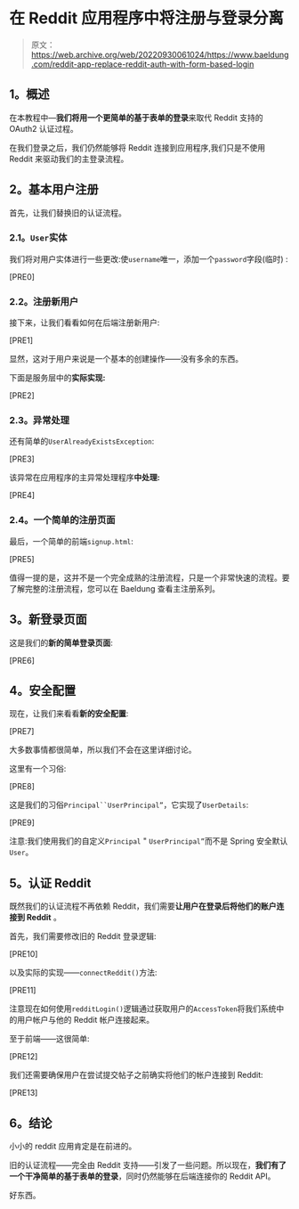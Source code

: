 # 在 Reddit 应用程序中将注册与登录分离

> 原文：<https://web.archive.org/web/20220930061024/https://www.baeldung.com/reddit-app-replace-reddit-auth-with-form-based-login>

## **1。概述**

在本教程中—**我们将用一个更简单的基于表单的登录**来取代 Reddit 支持的 OAuth2 认证过程。

在我们登录之后，我们仍然能够将 Reddit 连接到应用程序,我们只是不使用 Reddit 来驱动我们的主登录流程。

## **2。基本用户注册**

首先，让我们替换旧的认证流程。

### **2.1。`User`实体**

我们将对用户实体进行一些更改:使`username`唯一，添加一个`password`字段(临时) :

[PRE0]

### **2.2。注册新用户**

接下来，让我们看看如何在后端注册新用户:

[PRE1]

显然，这对于用户来说是一个基本的创建操作——没有多余的东西。

下面是服务层中的**实际实现:**

[PRE2]

### **2.3。异常处理**

还有简单的`UserAlreadyExistsException`:

[PRE3]

该异常在应用程序的主异常处理程序**中处理:**

[PRE4]

### **2.4。一个简单的注册页面**

最后，一个简单的前端`signup.html`:

[PRE5]

值得一提的是，这并不是一个完全成熟的注册流程，只是一个非常快速的流程。要了解完整的注册流程，您可以在 Baeldung 查看主注册系列。

## **3。新登录页面**

这是我们的**新的简单登录页面**:

[PRE6]

## **4。安全配置**

现在，让我们来看看**新的安全配置**:

[PRE7]

大多数事情都很简单，所以我们不会在这里详细讨论。

这里有一个习俗:

[PRE8]

这是我们的习俗`Principal``UserPrincipal”`，它实现了`UserDetails`:

[PRE9]

注意:我们使用我们的自定义`Principal` " `UserPrincipal”`而不是 Spring 安全默认`User`。

## **5。认证 Reddit**

既然我们的认证流程不再依赖 Reddit，我们需要**让用户在登录后将他们的账户连接到 Reddit** 。

首先，我们需要修改旧的 Reddit 登录逻辑:

[PRE10]

以及实际的实现——`connectReddit()`方法:

[PRE11]

注意现在如何使用`redditLogin()`逻辑通过获取用户的`AccessToken`将我们系统中的用户帐户与他的 Reddit 帐户连接起来。

至于前端——这很简单:

[PRE12]

我们还需要确保用户在尝试提交帖子之前确实将他们的帐户连接到 Reddit:

[PRE13]

## **6。结论**

小小的 reddit 应用肯定是在前进的。

旧的认证流程——完全由 Reddit 支持——引发了一些问题。所以现在，**我们有了一个干净简单的基于表单的登录**，同时仍然能够在后端连接你的 Reddit API。

好东西。